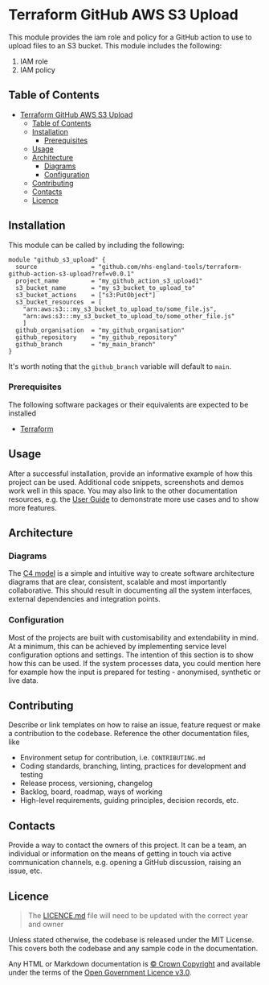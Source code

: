 # Terraform GitHub AWS S3 Upload

This module provides the iam role and policy for a GitHub action to use to upload files to an S3 bucket. This module includes the following:

1. IAM role
1. IAM policy

## Table of Contents

- [Terraform GitHub AWS S3 Upload](#terraform-github-aws-s3-upload)
  - [Table of Contents](#table-of-contents)
  - [Installation](#installation)
    - [Prerequisites](#prerequisites)
  - [Usage](#usage)
  - [Architecture](#architecture)
    - [Diagrams](#diagrams)
    - [Configuration](#configuration)
  - [Contributing](#contributing)
  - [Contacts](#contacts)
  - [Licence](#licence)

## Installation

This module can be called by including the following:

```hcl
module "github_s3_upload" {
  source               = "github.com/nhs-england-tools/terraform-github-action-s3-upload?ref=v0.0.1"
  project_name         = "my_github_action_s3_upload1"
  s3_bucket_name       = "my_s3_bucket_to_upload_to"
  s3_bucket_actions    = ["s3:PutObject"]
  s3_bucket_resources  = [
    "arn:aws:s3:::my_s3_bucket_to_upload_to/some_file.js",
    "arn:aws:s3:::my_s3_bucket_to_upload_to/some_other_file.js"
    ]
  github_organisation  = "my_github_organisation"
  github_repository    = "my_github_repository"
  github_branch        = "my_main_branch"
}
```

It's worth noting that the `github_branch` variable will default to `main`.

### Prerequisites

The following software packages or their equivalents are expected to be installed

- [Terraform](https://developer.hashicorp.com/terraform/downloads)

## Usage

After a successful installation, provide an informative example of how this project can be used. Additional code snippets, screenshots and demos work well in this space. You may also link to the other documentation resources, e.g. the [User Guide](./docs/user-guide.md) to demonstrate more use cases and to show more features.

## Architecture

### Diagrams

The [C4 model](https://c4model.com/) is a simple and intuitive way to create software architecture diagrams that are clear, consistent, scalable and most importantly collaborative. This should result in documenting all the system interfaces, external dependencies and integration points.

### Configuration

Most of the projects are built with customisability and extendability in mind. At a minimum, this can be achieved by implementing service level configuration options and settings. The intention of this section is to show how this can be used. If the system processes data, you could mention here for example how the input is prepared for testing - anonymised, synthetic or live data.

## Contributing

Describe or link templates on how to raise an issue, feature request or make a contribution to the codebase. Reference the other documentation files, like

- Environment setup for contribution, i.e. `CONTRIBUTING.md`
- Coding standards, branching, linting, practices for development and testing
- Release process, versioning, changelog
- Backlog, board, roadmap, ways of working
- High-level requirements, guiding principles, decision records, etc.

## Contacts

Provide a way to contact the owners of this project. It can be a team, an individual or information on the means of getting in touch via active communication channels, e.g. opening a GitHub discussion, raising an issue, etc.

## Licence

> The [LICENCE.md](./LICENCE.md) file will need to be updated with the correct year and owner

Unless stated otherwise, the codebase is released under the MIT License. This covers both the codebase and any sample code in the documentation.

Any HTML or Markdown documentation is [© Crown Copyright](https://www.nationalarchives.gov.uk/information-management/re-using-public-sector-information/uk-government-licensing-framework/crown-copyright/) and available under the terms of the [Open Government Licence v3.0](https://www.nationalarchives.gov.uk/doc/open-government-licence/version/3/).
